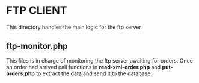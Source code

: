 # FTP CLIENT
This directory handles the main logic for the ftp server

## ftp-monitor.php
This files is in charge of monitoring the ftp server awaiting for orders. Once an order had arrived call functions in **read-xml-order.php** and **put-orders.php** to extract the data and send it to the database
